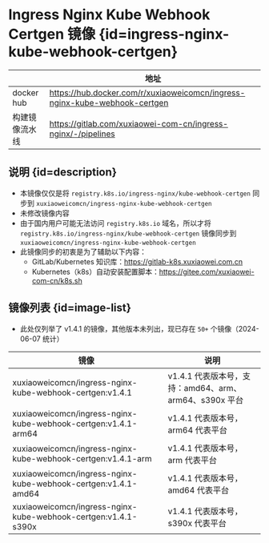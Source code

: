 # Ingress Nginx Kube Webhook Certgen 镜像 {id=ingress-nginx-kube-webhook-certgen}

|            | 地址                                                                         |
|------------|----------------------------------------------------------------------------|
| docker hub | https://hub.docker.com/r/xuxiaoweicomcn/ingress-nginx-kube-webhook-certgen |
| 构建镜像流水线    | https://gitlab.com/xuxiaowei-com-cn/ingress-nginx/-/pipelines              |

## 说明 {id=description}

- 本镜像仅仅是将 `registry.k8s.io/ingress-nginx/kube-webhook-certgen`
  同步到 `xuxiaoweicomcn/ingress-nginx-kube-webhook-certgen`
- 未修改镜像内容
- 由于国内用户可能无法访问 `registry.k8s.io` 域名，所以才将 `registry.k8s.io/ingress-nginx/kube-webhook-certgen`
  镜像同步到 `xuxiaoweicomcn/ingress-nginx-kube-webhook-certgen`
- 此镜像同步的初衷是为了辅助以下内容：
    - GitLab/Kubernetes 知识库：https://gitlab-k8s.xuxiaowei.com.cn
    - Kubernetes（k8s）自动安装配置脚本：https://gitee.com/xuxiaowei-com-cn/k8s.sh

## 镜像列表 {id=image-list}

- 此处仅列举了 v1.4.1 的镜像，其他版本未列出，现已存在 `50+` 个镜像（2024-06-07 统计）

| 镜像                                                             | 说明                                       |
|----------------------------------------------------------------|------------------------------------------|
| xuxiaoweicomcn/ingress-nginx-kube-webhook-certgen:v1.4.1       | v1.4.1 代表版本号，支持：amd64、arm、arm64、s390x 平台 |
| xuxiaoweicomcn/ingress-nginx-kube-webhook-certgen:v1.4.1-arm64 | v1.4.1 代表版本号，arm64 代表平台                  |
| xuxiaoweicomcn/ingress-nginx-kube-webhook-certgen:v1.4.1-arm   | v1.4.1 代表版本号，arm 代表平台                    |
| xuxiaoweicomcn/ingress-nginx-kube-webhook-certgen:v1.4.1-amd64 | v1.4.1 代表版本号，amd64 代表平台                  |
| xuxiaoweicomcn/ingress-nginx-kube-webhook-certgen:v1.4.1-s390x | v1.4.1 代表版本号，s390x 代表平台                  |

<style>

._image_xuxiaoweicomcn_ingress-nginx-kube-webhook-certgen #ingress-nginx-kube-webhook-certgen + table tr th:nth-child(1), 
._image_xuxiaoweicomcn_ingress-nginx-kube-webhook-certgen #ingress-nginx-kube-webhook-certgen + table tr td:nth-child(1) {
    min-width: 115px;
}

._image_xuxiaoweicomcn_ingress-nginx-kube-webhook-certgen #ingress-nginx-kube-webhook-certgen + table tr th:nth-child(2), 
._image_xuxiaoweicomcn_ingress-nginx-kube-webhook-certgen #ingress-nginx-kube-webhook-certgen + table tr td:nth-child(2) {
    min-width: 570px;
}

._image_xuxiaoweicomcn_ingress-nginx-kube-webhook-certgen table tr th:nth-child(1), 
._image_xuxiaoweicomcn_ingress-nginx-kube-webhook-certgen table tr td:nth-child(1) {
    min-width: 480px;
}

._image_xuxiaoweicomcn_ingress-nginx-kube-webhook-certgen table tr th:nth-child(2), 
._image_xuxiaoweicomcn_ingress-nginx-kube-webhook-certgen table tr td:nth-child(2) {
    min-width: 420px;
}

</style>